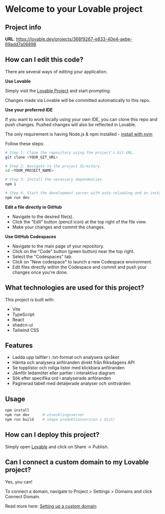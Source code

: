 # Welcome to your Lovable project

## Project info

**URL**: https://lovable.dev/projects/368f9267-e833-40e4-aebe-69add7a06898

## How can I edit this code?

There are several ways of editing your application.

**Use Lovable**

Simply visit the [Lovable Project](https://lovable.dev/projects/368f9267-e833-40e4-aebe-69add7a06898) and start prompting.

Changes made via Lovable will be committed automatically to this repo.

**Use your preferred IDE**

If you want to work locally using your own IDE, you can clone this repo and push changes. Pushed changes will also be reflected in Lovable.

The only requirement is having Node.js & npm installed - [install with nvm](https://github.com/nvm-sh/nvm#installing-and-updating)

Follow these steps:

```sh
# Step 1: Clone the repository using the project's Git URL.
git clone <YOUR_GIT_URL>

# Step 2: Navigate to the project directory.
cd <YOUR_PROJECT_NAME>

# Step 3: Install the necessary dependencies.
npm i

# Step 4: Start the development server with auto-reloading and an instant preview.
npm run dev
```

**Edit a file directly in GitHub**

- Navigate to the desired file(s).
- Click the "Edit" button (pencil icon) at the top right of the file view.
- Make your changes and commit the changes.

**Use GitHub Codespaces**

- Navigate to the main page of your repository.
- Click on the "Code" button (green button) near the top right.
- Select the "Codespaces" tab.
- Click on "New codespace" to launch a new Codespace environment.
- Edit files directly within the Codespace and commit and push your changes once you're done.

## What technologies are used for this project?

This project is built with:

- Vite
- TypeScript
- React
- shadcn-ui
- Tailwind CSS

## Features

- Ladda upp talfiler i .txt-format och analysera språket
- Hämta och analysera anföranden direkt från Riksdagens API
- Se topplistor och roliga listor med klickbara anföranden
- Jämför ledamöter eller partier i interaktiva diagram
- Sök efter specifika ord i analyserade anföranden
- Paginerad tabell med detaljerade analyser och snittvärden

## Usage

```sh
npm install
npm run dev      # utvecklingsserver
npm run build    # skapa produktionversion i dist/
```

## How can I deploy this project?

Simply open [Lovable](https://lovable.dev/projects/368f9267-e833-40e4-aebe-69add7a06898) and click on Share -> Publish.

## Can I connect a custom domain to my Lovable project?

Yes, you can!

To connect a domain, navigate to Project > Settings > Domains and click Connect Domain.

Read more here: [Setting up a custom domain](https://docs.lovable.dev/tips-tricks/custom-domain#step-by-step-guide)
